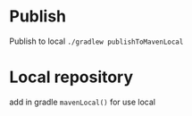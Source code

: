 # Publish #

Publish to local `./gradlew publishToMavenLocal`


# Local repository #

add in gradle `mavenLocal()` for use local

